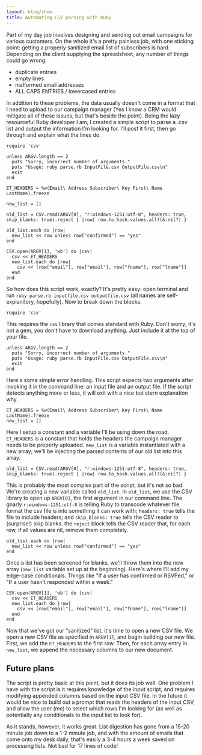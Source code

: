 ```yaml
---
layout: blog/show
title: Automating CSV parsing with Ruby
---
```

Part of my day job involves designing and sending out email campaigns for various customers. On the whole it's a pretty painless job, with one sticking point: getting a properly sanitized email list of subscribers is hard. Depending on the client supplying the spreadsheet, any number of things could go wrong:

* duplicate entries
* empty lines
* malformed email addresses
* ALL CAPS ENTRIES / lowercased entries

In addition to these problems, the data usually doesn't come in a format that I need to upload to our campaign manager (Yes I know a CRM would mitigate all of these issues, but that's beside the point). Being the <del>lazy</del> resourceful Ruby developer I am, I created a simple script to parse a .csv list and output the information I'm looking for. I'll post it first, then go through and explain what the lines do.

~~~
require 'csv'

unless ARGV.length == 2
  puts "Sorry, incorrect number of arguments."
  puts "Usage: ruby parse.rb InputFile.csv OutputFile.csv\n"
  exit
end

ET_HEADERS = %w(Email\ Address Subscriber\ Key First\ Name LastName).freeze

new_list = []

old_list = CSV.read(ARGV[0], "r:windows-1251:utf-8", headers: true, skip_blanks: true).reject { |row| row.to_hash.values.all?(&:nil?) }

old_list.each do |row|
  new_list << row unless row["confirmed"] == "yes"
end

CSV.open(ARGV[1], 'wb') do |csv|
  csv << ET_HEADERS
  new_list.each do |row|
    csv << [row["email"], row["email"], row["fname"], row["lname"]]
  end
end
~~~

So how does this script work, exactly? It's pretty easy: open terminal and run `ruby parse.rb inputfile.csv outputfile.csv` (all names are self-explanitory, hopefully). Now to break down the blocks.

~~~
require 'csv'
~~~

This requires the `csv` library that comes standard with Ruby. Don't worry; it's not a gem, you don't have to download anything. Just include it at the top of your file.

~~~
unless ARGV.length == 2
  puts "Sorry, incorrect number of arguments."
  puts "Usage: ruby parse.rb InputFile.csv OutputFile.csv\n"
  exit
end
~~~

Here's some simple error handling. This script expects two arguments after invoking it in the command line: an input file and an output file. If the script detects anything more or less, it will exit with a nice but stern explanation why.

~~~
ET_HEADERS = %w(Email\ Address Subscriber\ Key First\ Name LastName).freeze
new_list = []
~~~

Here I setup a constant and a variable I'll be using down the road. `ET_HEADERS` is a constant that holds the headers the campaign manager needs to be properly uploaded. `new_list` is a variable instantiated with a new array; we'll be injecting the parsed contents of our old list into this array.

~~~
old_list = CSV.read(ARGV[0], "r:windows-1251:utf-8", headers: true, skip_blanks: true).reject { |row| row.to_hash.values.all?(&:nil?) }
~~~

This is probably the most complex part of the script, but it's not so bad. We're creating a new variable called `old_list`. In `old_list`, we use the CSV library to open up `ARGV[0]`, the first argument in our command line. The gnarly `r:windows-1251:utf-8` is telling Ruby to transcode whatever file format the csv file is into something it can work with; `headers: true` tells the file to include headers; and `skip_blanks: true` tells the CSV reader to (surprise!) skip blanks. the `reject` block tells the CSV reader that, for each row, if all values are nil, remove them completely.

~~~
old_list.each do |row|
  new_list << row unless row["confirmed"] == "yes"
end
~~~

Once a list has been screened for blanks, we'll throw them into the new array (`new_list` variable set up at the beginning). Here's where I'll add my edge-case conditionals. Things like "If a user has confirmed or RSVPed," or "If a user hasn't responded within a week."

~~~
CSV.open(ARGV[1], 'wb') do |csv|
  csv << ET_HEADERS
  new_list.each do |row|
    csv << [row["email"], row["email"], row["fname"], row["lname"]]
  end
end
~~~

Now that we've got our "sanitized" list, it's time to open a new CSV file. We open a new CSV file as specified in `ARGV[1]`, and begin building our new file. First, we add the `ET_HEADERS` to the first row. Then, for each array entry in `new_list`, we append the necessary columns to our new document.

## Future plans

The script is pretty basic at this point, but it does its job well. One problem I have with the script is it requires knowledge of the input script, and requires modifying appended columns based on the input CSV file. In the future it would be nice to build out a prompt that reads the headers of the input CSV, and allow the user (me) to select which rows I'm looking for (as well as potentially any conditionals to the input list to look for).

As it stands, however, it works great. List digestion has gone from a 15-20 minute job down to a 1-2 minute job, and with the amount of emails that come onto my desk daily, that's easily a 3-4 hours a week saved on processing lists. Not bad for 17 lines of code!
